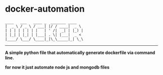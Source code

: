 # docker-automation


 ```
 ____   ___   ____ _  _______ ____  
|  _ \ / _ \ / ___| |/ / ____|  _ \ 
| | | | | | | |   | ' /|  _| | |_) |
| |_| | |_| | |___| . \| |___|  _ < 
|____/ \___/ \____|_|\_\_____|_| \_\

 ```

--------------------------------------------------------------------------------

__A simple python file that automatically generate dockerfile via command line.__

__for now it just automate node js and mongodb files__

